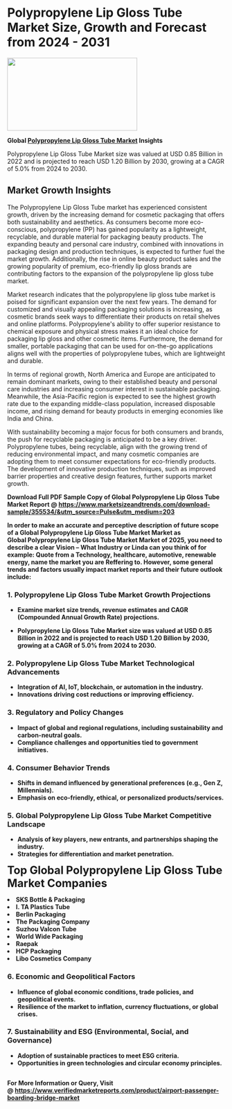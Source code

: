 <H1>Polypropylene Lip Gloss Tube Market Size, Growth and Forecast from 2024 - 2031</H1><img class="aligncenter size-medium wp-image-584254" src="https://thirdeyenews.in/wp-content/uploads/2024/09/Global-Market-Research-300x168.jpeg" alt="" width="300" height="168" /><p><strong>Global&nbsp;<a href="https://www.marketsizeandtrends.com/download-sample/355534/&amp;utm_source=Pulse&amp;utm_medium=203">Polypropylene Lip Gloss Tube Market</a> Insights</strong></p><p>Polypropylene Lip Gloss Tube Market size was valued at USD 0.85 Billion in 2022 and is projected to reach USD 1.20 Billion by 2030, growing at a CAGR of 5.0% from 2024 to 2030.</p><p><h2>Market Growth Insights</h2> <p>The Polypropylene Lip Gloss Tube market has experienced consistent growth, driven by the increasing demand for cosmetic packaging that offers both sustainability and aesthetics. As consumers become more eco-conscious, polypropylene (PP) has gained popularity as a lightweight, recyclable, and durable material for packaging beauty products. The expanding beauty and personal care industry, combined with innovations in packaging design and production techniques, is expected to further fuel the market growth. Additionally, the rise in online beauty product sales and the growing popularity of premium, eco-friendly lip gloss brands are contributing factors to the expansion of the polypropylene lip gloss tube market.</p> <p><strong></strong></p> <p>Market research indicates that the polypropylene lip gloss tube market is poised for significant expansion over the next few years. The demand for customized and visually appealing packaging solutions is increasing, as cosmetic brands seek ways to differentiate their products on retail shelves and online platforms. Polypropylene's ability to offer superior resistance to chemical exposure and physical stress makes it an ideal choice for packaging lip gloss and other cosmetic items. Furthermore, the demand for smaller, portable packaging that can be used for on-the-go applications aligns well with the properties of polypropylene tubes, which are lightweight and durable.</p> <p>In terms of regional growth, North America and Europe are anticipated to remain dominant markets, owing to their established beauty and personal care industries and increasing consumer interest in sustainable packaging. Meanwhile, the Asia-Pacific region is expected to see the highest growth rate due to the expanding middle-class population, increased disposable income, and rising demand for beauty products in emerging economies like India and China.</p> <p>With sustainability becoming a major focus for both consumers and brands, the push for recyclable packaging is anticipated to be a key driver. Polypropylene tubes, being recyclable, align with the growing trend of reducing environmental impact, and many cosmetic companies are adopting them to meet consumer expectations for eco-friendly products. The development of innovative production techniques, such as improved barrier properties and creative design features, further supports market growth.</p> <p><strong></p><p><span class=""><strong>Download Full PDF Sample Copy of Global Polypropylene Lip Gloss Tube Market Report</strong> @ <a href="https://www.marketsizeandtrends.com/download-sample/355534/&amp;utm_source=Pulse&amp;utm_medium=203" target="_blank">https://www.marketsizeandtrends.com/download-sample/355534/&amp;utm_source=Pulse&amp;utm_medium=203</a></span></p><p>In order to make an accurate and perceptive description of future scope of a Global&nbsp;Polypropylene Lip Gloss Tube Market Market as Global&nbsp;Polypropylene Lip Gloss Tube Market Market of 2025, you need to describe a clear Vision &ndash; What Industry or Linda can you think of for example: Quote from a Technology, healthcare, automotive, renewable energy, name the market you are Reffering to. However, some general trends and factors usually impact market reports and their future outlook include:</p><h3>1.&nbsp;<strong>Polypropylene Lip Gloss Tube Market Growth Projections</strong></h3><ul><li>Examine market size trends, revenue estimates and CAGR (Compounded Annual Growth Rate) projections.</li><li><p>Polypropylene Lip Gloss Tube Market size was valued at USD 0.85 Billion in 2022 and is projected to reach USD 1.20 Billion by 2030, growing at a CAGR of 5.0% from 2024 to 2030.</p></li></ul><h3>2.&nbsp;<strong>Polypropylene Lip Gloss Tube Market Technological Advancements</strong></h3><ul><li>Integration of AI, IoT, blockchain, or automation in the industry.</li><li>Innovations driving cost reductions or improving efficiency.</li></ul><h3>3.&nbsp;<strong>Regulatory and Policy Changes</strong></h3><ul><li>Impact of global and regional regulations, including sustainability and carbon-neutral goals.</li><li>Compliance challenges and opportunities tied to government initiatives.</li></ul><h3>4.&nbsp;<strong>Consumer Behavior Trends</strong></h3><ul><li>Shifts in demand influenced by generational preferences (e.g., Gen Z, Millennials).</li><li>Emphasis on eco-friendly, ethical, or personalized products/services.</li></ul><h3>5.&nbsp;<strong>Global Polypropylene Lip Gloss Tube Market Competitive Landscape</strong></h3><ul><li>Analysis of key players, new entrants, and partnerships shaping the industry.</li><li>Strategies for differentiation and market penetration.</li></ul><p data-pm-slice="1 1 []"><span style="color: inherit; font-family: inherit; font-size: 25px;">Top Global Polypropylene Lip Gloss Tube Market Companies</span></p><div class="" data-test-id=""><p><li>SKS Bottle & Packaging</li><li> I. TA Plastics Tube</li><li> Berlin Packaging</li><li> The Packaging Company</li><li> Suzhou Valcon Tube</li><li> World Wide Packaging</li><li> Raepak</li><li> HCP Packaging</li><li> Libo Cosmetics Company</li></p></div><h3>6.&nbsp;<strong>Economic and Geopolitical Factors</strong></h3><ul><li>Influence of global economic conditions, trade policies, and geopolitical events.</li><li>Resilience of the market to inflation, currency fluctuations, or global crises.</li></ul><h3>7.&nbsp;<strong>Sustainability and ESG (Environmental, Social, and Governance)</strong></h3><ul><li>Adoption of sustainable practices to meet ESG criteria.</li><li>Opportunities in green technologies and circular economy principles.</li></ul><h2><strong style="font-size: 14px;">For More Information or Query, Visit @&nbsp;</strong><a style="background-color: #ffffff; font-size: 14px;" href="https://www.marketsizeandtrends.com/report/polypropylene-lip-gloss-tube-market/" target="_blank">https://www.verifiedmarketreports.com/product/airport-passenger-boarding-bridge-market</a></h2>

